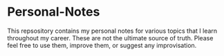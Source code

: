 # Personal-Notes

This repsository contains my personal notes for various topics that I learn throughout my career. These are not the ultimate source of truth. Please feel free to use them, improve them, or suggest any improvisation.